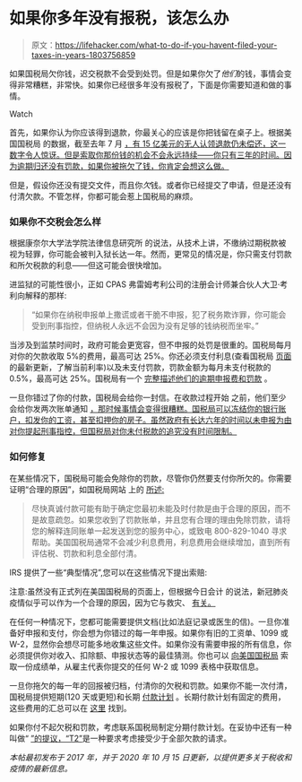 # 如果你多年没有报税，该怎么办

> 原文：<https://lifehacker.com/what-to-do-if-you-havent-filed-your-taxes-in-years-1803756859>

如果国税局欠你钱，迟交税款不会受到处罚。但是如果你欠了*他们*的钱，事情会变得非常糟糕，非常快。如果你已经很多年没有报税了，下面是你需要知道和做的事情。

Watch

首先，如果你认为你应该得到退款，你最关心的应该是你把钱留在桌子上。根据美国国税局 的数据，截至去年 7 月 [，有 15 亿美元的无人认领退款仍未偿还，这一数字令人惊讶。但是索取你那份钱的机会不会永远持续——你只有三年的时间。因为逾期归还没有罚款，如果你被拖欠了钱，你肯定会想这么做。](https://www.irs.gov/newsroom/irs-unclaimed-refunds-of-1-point-5-billion-waiting-for-tax-year-2016-taxpayers-face-july-15-deadline)

但是，假设你还没有提交文件，而且你*欠*钱。或者你已经提交了申请，但是还没有付清欠款。不管怎样，你都可能会惹上国税局的麻烦。

### **如果你不交税会怎么样**

根据康奈尔大学法学院法律信息研究所 的说法，从技术上讲，不缴纳过期税款被视为轻罪，你可能会被判入狱长达一年。然而，更常见的情况是，你只需支付罚款和所欠税款的利息——但这可能会很快增加。

进监狱的可能性很小，正如 CPAS 弗雷姆考利公司的注册会计师兼合伙人大卫·考利向解释的那样:

> “如果你在纳税申报单上撒谎或者干脆不申报，犯了税务欺诈罪，你可能会受到刑事指控，但纳税人永远不会因为没有足够的钱纳税而坐牢。”

当涉及到监禁时间时，政府可能会更宽容，但不申报的处罚是很重的。国税局每月对你的欠款收取 5%的费用，最高可达 25%。你还必须支付利息(查看国税局 [页面](https://www.irs.gov/newsroom-index-search?field_pup_historical=1&search=%22interest%20rates%22&field_pup_release_date=All&field_pup_article_type=News%20Release&order=field_pup_release_date&sort=desc) 的最新更新，了解当前利率)以及未支付罚款，罚款金额为每月未支付税款的 0.5%，最高可达 25%。国税局有一个 [完整描述他们的逾期申报费和罚款](https://www.irs.gov/newsroom/important-facts-about-filing-late-and-paying-penalties) 。

一旦你错过了你的付款，国税局会给你一封信。在收款过程开始 之前，他们至少会给你发两次账单通知 [，那时候事情会变得很糟糕。国税局可以冻结你的银行账户，扣发你的工资，甚至扣押你的房子。虽然政府有长达六年的时间以未申报为由对你提起刑事指控，但国税局对你未付税款的追究没有时间限制。](https://www.irs.gov/pub/irs-pdf/p594.pdf)

### **如何修复**

在某些情况下，国税局可能会免除你的罚款，尽管你仍然要支付你所欠的。你需要证明“合理的原因”，如国税局网站 上的 [所述:](https://www.irs.gov/taxtopics/tc653)

> 尽快真诚付款可能有助于确定您最初未能及时付款是由于合理的原因，而不是故意疏忽。如果您收到了罚款账单，并且您有合理的理由免除罚款，请将您的解释连同账单一起发送到您的服务中心，或致电 800-829-1040 寻求帮助。美国国税局通常不会减少利息费用，利息费用会继续增加，直到所有评估税、罚款和利息全部付清。

IRS 提供了一些“典型情况”,您可以在这些情况下提出索赔:

注意:虽然没有正式列在美国国税局的页面上，但根据今日会计 的说法，新冠肺炎疫情似乎可以作为一个合理的原因，因为它与救灾、 [有关。](https://www.accountingtoday.com/news/penalty-relief-may-be-available-to-taxpayers-who-miss-sept-15-tax-deadline-due-to-covid-19)

在任何一种情况下，您都可能需要提供文档(比如法庭记录或医生的信)。一旦你准备好申报和支付，你会想为你错过的每一年申报。如果你有旧的工资单、1099 或 W-2，显然你会想尽可能多地收集这些文件。如果你没有需要申报的所有信息，你必须提供你对收入、扣除额、申报状态等的最佳猜测。你也可以 [向美国国税局](https://twocents.lifehacker.com/how-to-access-your-old-tax-returns-1834794022) 索取一份成绩单，从雇主代表你提交的任何 W-2 或 1099 表格中获取信息。

一旦你拖欠的每一年的回报被归档，付清你的欠税和罚款。如果你不能一次付清，国税局提供短期(120 天或更短)和长期 [付款计划](https://lifehacker.com/if-you-cant-afford-an-unexpected-tax-bill-try-paying-i-1833911382) 。长期付款计划有固定的费用，这些费用的汇总可以在 [这里](https://www.irs.gov/payments/payment-plans-installment-agreements#setupfee) 找到。

如果你付不起欠税和罚款，考虑联系国税局制定分期付款计划。在妥协中还有一种叫做“ [”的提议，“T2”](http://twocents.lifehacker.com/if-you-cant-pay-your-taxes-you-might-qualify-for-a-red-1694904044#_ga=2.191057320.384150853.1505163721-1268082208.1431441811)是一种要求考虑接受少于全部欠款的请求。

*本帖最初发布于 2017 年，并于 2020 年 10 月 15 日更新，以提供更多关于税收和疫情的最新信息。*